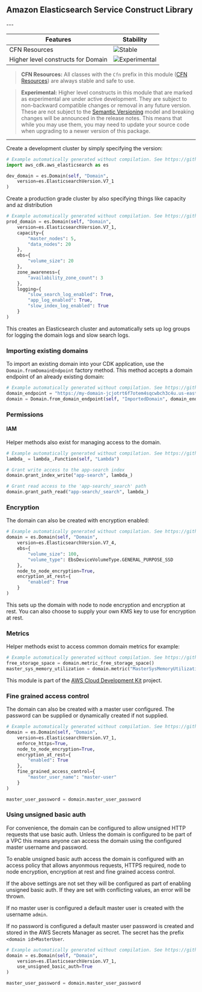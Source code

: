 ## Amazon Elasticsearch Service Construct Library

<!--BEGIN STABILITY BANNER-->---


| Features | Stability |
| --- | --- |
| CFN Resources | ![Stable](https://img.shields.io/badge/stable-success.svg?style=for-the-badge) |
| Higher level constructs for Domain | ![Experimental](https://img.shields.io/badge/experimental-important.svg?style=for-the-badge) |

> **CFN Resources:** All classes with the `Cfn` prefix in this module ([CFN Resources](https://docs.aws.amazon.com/cdk/latest/guide/constructs.html#constructs_lib)) are always stable and safe to use.

> **Experimental:** Higher level constructs in this module that are marked as experimental are under active development. They are subject to non-backward compatible changes or removal in any future version. These are not subject to the [Semantic Versioning](https://semver.org/) model and breaking changes will be announced in the release notes. This means that while you may use them, you may need to update your source code when upgrading to a newer version of this package.

---
<!--END STABILITY BANNER-->

Create a development cluster by simply specifying the version:

```python
# Example automatically generated without compilation. See https://github.com/aws/jsii/issues/826
import aws_cdk.aws_elasticsearch as es

dev_domain = es.Domain(self, "Domain",
    version=es.ElasticsearchVersion.V7_1
)
```

Create a production grade cluster by also specifying things like capacity and az distribution

```python
# Example automatically generated without compilation. See https://github.com/aws/jsii/issues/826
prod_domain = es.Domain(self, "Domain",
    version=es.ElasticsearchVersion.V7_1,
    capacity={
        "master_nodes": 5,
        "data_nodes": 20
    },
    ebs={
        "volume_size": 20
    },
    zone_awareness={
        "availability_zone_count": 3
    },
    logging={
        "slow_search_log_enabled": True,
        "app_log_enabled": True,
        "slow_index_log_enabled": True
    }
)
```

This creates an Elasticsearch cluster and automatically sets up log groups for
logging the domain logs and slow search logs.

### Importing existing domains

To import an existing domain into your CDK application, use the `Domain.fromDomainEndpoint` factory method.
This method accepts a domain endpoint of an already existing domain:

```python
# Example automatically generated without compilation. See https://github.com/aws/jsii/issues/826
domain_endpoint = "https://my-domain-jcjotrt6f7otem4sqcwbch3c4u.us-east-1.es.amazonaws.com"
domain = Domain.from_domain_endpoint(self, "ImportedDomain", domain_endpoint)
```

### Permissions

#### IAM

Helper methods also exist for managing access to the domain.

```python
# Example automatically generated without compilation. See https://github.com/aws/jsii/issues/826
lambda_ = lambda_.Function(self, "Lambda")

# Grant write access to the app-search index
domain.grant_index_write("app-search", lambda_)

# Grant read access to the 'app-search/_search' path
domain.grant_path_read("app-search/_search", lambda_)
```

### Encryption

The domain can also be created with encryption enabled:

```python
# Example automatically generated without compilation. See https://github.com/aws/jsii/issues/826
domain = es.Domain(self, "Domain",
    version=es.ElasticsearchVersion.V7_4,
    ebs={
        "volume_size": 100,
        "volume_type": EbsDeviceVolumeType.GENERAL_PURPOSE_SSD
    },
    node_to_node_encryption=True,
    encryption_at_rest={
        "enabled": True
    }
)
```

This sets up the domain with node to node encryption and encryption at
rest. You can also choose to supply your own KMS key to use for encryption at
rest.

### Metrics

Helper methods exist to access common domain metrics for example:

```python
# Example automatically generated without compilation. See https://github.com/aws/jsii/issues/826
free_storage_space = domain.metric_free_storage_space()
master_sys_memory_utilization = domain.metric("MasterSysMemoryUtilization")
```

This module is part of the [AWS Cloud Development Kit](https://github.com/aws/aws-cdk) project.

### Fine grained access control

The domain can also be created with a master user configured. The password can
be supplied or dynamically created if not supplied.

```python
# Example automatically generated without compilation. See https://github.com/aws/jsii/issues/826
domain = es.Domain(self, "Domain",
    version=es.ElasticsearchVersion.V7_1,
    enforce_https=True,
    node_to_node_encryption=True,
    encryption_at_rest={
        "enabled": True
    },
    fine_grained_access_control={
        "master_user_name": "master-user"
    }
)

master_user_password = domain.master_user_password
```

### Using unsigned basic auth

For convenience, the domain can be configured to allow unsigned HTTP requests
that use basic auth. Unless the domain is configured to be part of a VPC this
means anyone can access the domain using the configured master username and
password.

To enable unsigned basic auth access the domain is configured with an access
policy that allows anyonmous requests, HTTPS required, node to node encryption,
encryption at rest and fine grained access control.

If the above settings are not set they will be configured as part of enabling
unsigned basic auth. If they are set with conflicting values, an error will be
thrown.

If no master user is configured a default master user is created with the
username `admin`.

If no password is configured a default master user password is created and
stored in the AWS Secrets Manager as secret. The secret has the prefix
`<domain id>MasterUser`.

```python
# Example automatically generated without compilation. See https://github.com/aws/jsii/issues/826
domain = es.Domain(self, "Domain",
    version=es.ElasticsearchVersion.V7_1,
    use_unsigned_basic_auth=True
)

master_user_password = domain.master_user_password
```
